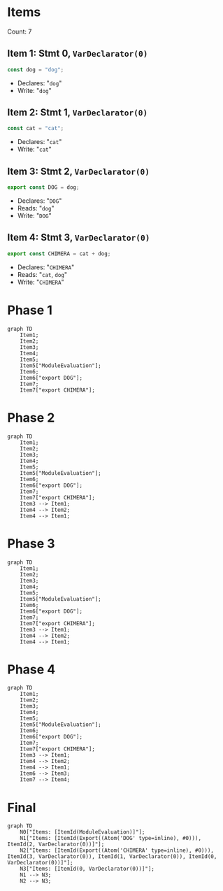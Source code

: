 # Items

Count: 7

## Item 1: Stmt 0, `VarDeclarator(0)`

```js
const dog = "dog";
```

- Declares: "`dog`"
- Write: "`dog`"

## Item 2: Stmt 1, `VarDeclarator(0)`

```js
const cat = "cat";
```

- Declares: "`cat`"
- Write: "`cat`"

## Item 3: Stmt 2, `VarDeclarator(0)`

```js
export const DOG = dog;
```

- Declares: "`DOG`"
- Reads: "`dog`"
- Write: "`DOG`"

## Item 4: Stmt 3, `VarDeclarator(0)`

```js
export const CHIMERA = cat + dog;
```

- Declares: "`CHIMERA`"
- Reads: "`cat`, `dog`"
- Write: "`CHIMERA`"

# Phase 1

```mermaid
graph TD
    Item1;
    Item2;
    Item3;
    Item4;
    Item5;
    Item5["ModuleEvaluation"];
    Item6;
    Item6["export DOG"];
    Item7;
    Item7["export CHIMERA"];
```

# Phase 2

```mermaid
graph TD
    Item1;
    Item2;
    Item3;
    Item4;
    Item5;
    Item5["ModuleEvaluation"];
    Item6;
    Item6["export DOG"];
    Item7;
    Item7["export CHIMERA"];
    Item3 --> Item1;
    Item4 --> Item2;
    Item4 --> Item1;
```

# Phase 3

```mermaid
graph TD
    Item1;
    Item2;
    Item3;
    Item4;
    Item5;
    Item5["ModuleEvaluation"];
    Item6;
    Item6["export DOG"];
    Item7;
    Item7["export CHIMERA"];
    Item3 --> Item1;
    Item4 --> Item2;
    Item4 --> Item1;
```

# Phase 4

```mermaid
graph TD
    Item1;
    Item2;
    Item3;
    Item4;
    Item5;
    Item5["ModuleEvaluation"];
    Item6;
    Item6["export DOG"];
    Item7;
    Item7["export CHIMERA"];
    Item3 --> Item1;
    Item4 --> Item2;
    Item4 --> Item1;
    Item6 --> Item3;
    Item7 --> Item4;
```

# Final

```mermaid
graph TD
    N0["Items: [ItemId(ModuleEvaluation)]"];
    N1["Items: [ItemId(Export((Atom('DOG' type=inline), #0))), ItemId(2, VarDeclarator(0))]"];
    N2["Items: [ItemId(Export((Atom('CHIMERA' type=inline), #0))), ItemId(3, VarDeclarator(0)), ItemId(1, VarDeclarator(0)), ItemId(0, VarDeclarator(0))]"];
    N3["Items: [ItemId(0, VarDeclarator(0))]"];
    N1 --> N3;
    N2 --> N3;
```
